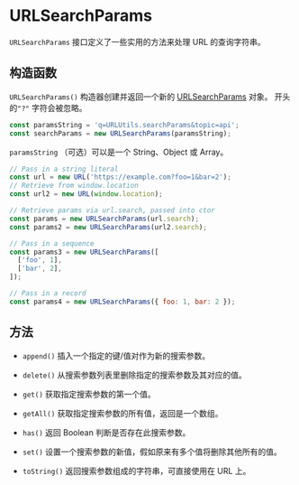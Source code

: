 # URLSearchParams

`URLSearchParams` 接口定义了一些实用的方法来处理 URL 的查询字符串。

## 构造函数

`URLSearchParams()` 构造器创建并返回一个新的 [URLSearchParams](https://developer.mozilla.org/zh-CN/docs/Web/API/URLSearchParams) 对象。 开头的`"?"` 字符会被忽略。

```js
const paramsString = 'q=URLUtils.searchParams&topic=api';
const searchParams = new URLSearchParams(paramsString);
```

`paramsString` （可选）可以是一个 String、Object 或 Array。

```javascript
// Pass in a string literal
const url = new URL('https://example.com?foo=1&bar=2');
// Retrieve from window.location
const url2 = new URL(window.location);

// Retrieve params via url.search, passed into ctor
const params = new URLSearchParams(url.search);
const params2 = new URLSearchParams(url2.search);

// Pass in a sequence
const params3 = new URLSearchParams([
  ['foo', 1],
  ['bar', 2],
]);

// Pass in a record
const params4 = new URLSearchParams({ foo: 1, bar: 2 });
```

## 方法

- `append()` 插入一个指定的键/值对作为新的搜索参数。

- `delete()` 从搜索参数列表里删除指定的搜索参数及其对应的值。

- `get()` 获取指定搜索参数的第一个值。

- `getAll()` 获取指定搜索参数的所有值，返回是一个数组。

- `has()` 返回 Boolean 判断是否存在此搜索参数。

- `set()` 设置一个搜索参数的新值，假如原来有多个值将删除其他所有的值。

- `toString()` 返回搜索参数组成的字符串，可直接使用在 URL 上。
